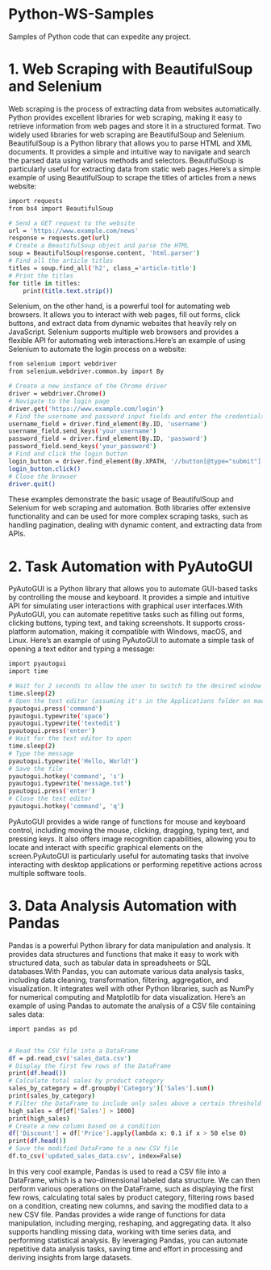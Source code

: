 # Python-WS-Samples
Samples of Python code that can expedite any project. 
# 1. Web Scraping with BeautifulSoup and Selenium #
Web scraping is the process of extracting data from websites automatically. Python provides excellent libraries for web scraping, making it easy to retrieve information from web pages and store it in a structured format. Two widely used libraries for web scraping are BeautifulSoup and Selenium.
BeautifulSoup is a Python library that allows you to parse HTML and XML documents. It provides a simple and intuitive way to navigate and search the parsed data using various methods and selectors. BeautifulSoup is particularly useful for extracting data from static web pages.Here’s a simple example of using BeautifulSoup to scrape the titles of articles from a news website:

```bash
import requests
from bs4 import BeautifulSoup

# Send a GET request to the website
url = 'https://www.example.com/news'
response = requests.get(url)
# Create a BeautifulSoup object and parse the HTML
soup = BeautifulSoup(response.content, 'html.parser')
# Find all the article titles
titles = soup.find_all('h2', class_='article-title')
# Print the titles
for title in titles:
    print(title.text.strip())
```
Selenium, on the other hand, is a powerful tool for automating web browsers. It allows you to interact with web pages, fill out forms, click buttons, and extract data from dynamic websites that heavily rely on JavaScript. Selenium supports multiple web browsers and provides a flexible API for automating web interactions.Here’s an example of using Selenium to automate the login process on a website:

```bash
from selenium import webdriver
from selenium.webdriver.common.by import By

# Create a new instance of the Chrome driver
driver = webdriver.Chrome()
# Navigate to the login page
driver.get('https://www.example.com/login')
# Find the username and password input fields and enter the credentials
username_field = driver.find_element(By.ID, 'username')
username_field.send_keys('your_username')
password_field = driver.find_element(By.ID, 'password')
password_field.send_keys('your_password')
# Find and click the login button
login_button = driver.find_element(By.XPATH, '//button[@type="submit"]')
login_button.click()
# Close the browser
driver.quit()
```
These examples demonstrate the basic usage of BeautifulSoup and Selenium for web scraping and automation. Both libraries offer extensive functionality and can be used for more complex scraping tasks, such as handling pagination, dealing with dynamic content, and extracting data from APIs.
# 2. Task Automation with PyAutoGUI #

PyAutoGUI is a Python library that allows you to automate GUI-based tasks by controlling the mouse and keyboard. It provides a simple and intuitive API for simulating user interactions with graphical user interfaces.With PyAutoGUI, you can automate repetitive tasks such as filling out forms, clicking buttons, typing text, and taking screenshots. It supports cross-platform automation, making it compatible with Windows, macOS, and Linux. Here’s an example of using PyAutoGUI to automate a simple task of opening a text editor and typing a message:
```bash
import pyautogui
import time

# Wait for 2 seconds to allow the user to switch to the desired window
time.sleep(2)
# Open the text editor (assuming it's in the Applications folder on macOS)
pyautogui.press('command')
pyautogui.typewrite('space')
pyautogui.typewrite('textedit')
pyautogui.press('enter')
# Wait for the text editor to open
time.sleep(2)
# Type the message
pyautogui.typewrite('Hello, World!')
# Save the file
pyautogui.hotkey('command', 's')
pyautogui.typewrite('message.txt')
pyautogui.press('enter')
# Close the text editor
pyautogui.hotkey('command', 'q')
```
PyAutoGUI provides a wide range of functions for mouse and keyboard control, including moving the mouse, clicking, dragging, typing text, and pressing keys. It also offers image recognition capabilities, allowing you to locate and interact with specific graphical elements on the screen.PyAutoGUI is particularly useful for automating tasks that involve interacting with desktop applications or performing repetitive actions across multiple software tools.

# 3. Data Analysis Automation with Pandas #
Pandas is a powerful Python library for data manipulation and analysis. It provides data structures and functions that make it easy to work with structured data, such as tabular data in spreadsheets or SQL databases.With Pandas, you can automate various data analysis tasks, including data cleaning, transformation, filtering, aggregation, and visualization. It integrates well with other Python libraries, such as NumPy for numerical computing and Matplotlib for data visualization. Here’s an example of using Pandas to automate the analysis of a CSV file containing sales data:
```bash
import pandas as pd


# Read the CSV file into a DataFrame
df = pd.read_csv('sales_data.csv')
# Display the first few rows of the DataFrame
print(df.head())
# Calculate total sales by product category
sales_by_category = df.groupby('Category')['Sales'].sum()
print(sales_by_category)
# Filter the DataFrame to include only sales above a certain threshold
high_sales = df[df['Sales'] > 1000]
print(high_sales)
# Create a new column based on a condition
df['Discount'] = df['Price'].apply(lambda x: 0.1 if x > 50 else 0)
print(df.head())
# Save the modified DataFrame to a new CSV file
df.to_csv('updated_sales_data.csv', index=False)
```
In this very cool example, Pandas is used to read a CSV file into a DataFrame, which is a two-dimensional labeled data structure. We can then perform various operations on the DataFrame, such as displaying the first few rows, calculating total sales by product category, filtering rows based on a condition, creating new columns, and saving the modified data to a new CSV file. Pandas provides a wide range of functions for data manipulation, including merging, reshaping, and aggregating data. It also supports handling missing data, working with time series data, and performing statistical analysis. By leveraging Pandas, you can automate repetitive data analysis tasks, saving time and effort in processing and deriving insights from large datasets.


